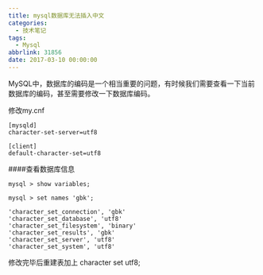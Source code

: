 ```yaml
---
title: mysql数据库无法插入中文
categories:
  - 技术笔记
tags:
  - Mysql
abbrlink: 31856
date: 2017-03-10 00:00:00
---
```


MySQL中，数据库的编码是一个相当重要的问题，有时候我们需要查看一下当前数据库的编码，甚至需要修改一下数据库编码。

修改my.cnf

```
[mysqld]
character-set-server=utf8

[client]
default-character-set=utf8
```

####查看数据库信息
```
mysql > show variables;

mysql > set names 'gbk';
```

```
'character_set_connection', 'gbk'
'character_set_database', 'utf8'
'character_set_filesystem', 'binary'
'character_set_results', 'gbk'
'character_set_server', 'utf8'
'character_set_system', 'utf8'
```



修改完毕后重建表加上 character set utf8;
